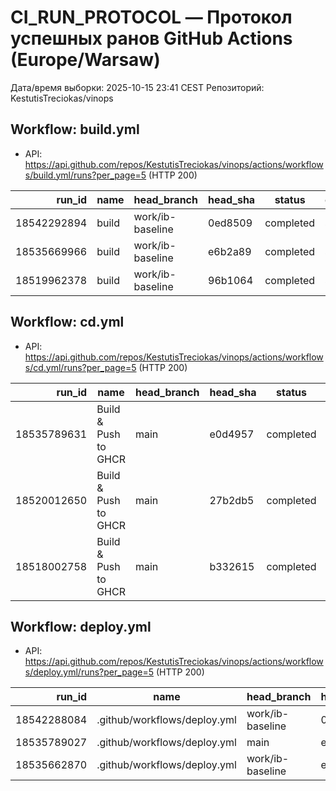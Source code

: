 # CI_RUN_PROTOCOL — Протокол успешных ранoв GitHub Actions (Europe/Warsaw)
Дата/время выборки: 2025-10-15 23:41 CEST
Репозиторий: KestutisTreciokas/vinops

## Workflow: build.yml
- API: https://api.github.com/repos/KestutisTreciokas/vinops/actions/workflows/build.yml/runs?per_page=5 (HTTP 200)

| run_id | name | head_branch | head_sha | status | conclusion | html_url |
|---:|---|---|---|---|---|---|
| 18542292894 | build | work/ib-baseline | 0ed8509 | completed | success | https://github.com/KestutisTreciokas/vinops/actions/runs/18542292894 |
| 18535669966 | build | work/ib-baseline | e6b2a89 | completed | success | https://github.com/KestutisTreciokas/vinops/actions/runs/18535669966 |
| 18519962378 | build | work/ib-baseline | 96b1064 | completed | success | https://github.com/KestutisTreciokas/vinops/actions/runs/18519962378 |

## Workflow: cd.yml
- API: https://api.github.com/repos/KestutisTreciokas/vinops/actions/workflows/cd.yml/runs?per_page=5 (HTTP 200)

| run_id | name | head_branch | head_sha | status | conclusion | html_url |
|---:|---|---|---|---|---|---|
| 18535789631 | Build & Push to GHCR | main | e0d4957 | completed | failure | https://github.com/KestutisTreciokas/vinops/actions/runs/18535789631 |
| 18520012650 | Build & Push to GHCR | main | 27b2db5 | completed | failure | https://github.com/KestutisTreciokas/vinops/actions/runs/18520012650 |
| 18518002758 | Build & Push to GHCR | main | b332615 | completed | failure | https://github.com/KestutisTreciokas/vinops/actions/runs/18518002758 |

## Workflow: deploy.yml
- API: https://api.github.com/repos/KestutisTreciokas/vinops/actions/workflows/deploy.yml/runs?per_page=5 (HTTP 200)

| run_id | name | head_branch | head_sha | status | conclusion | html_url |
|---:|---|---|---|---|---|---|
| 18542288084 | .github/workflows/deploy.yml | work/ib-baseline | 0ed8509 | completed | failure | https://github.com/KestutisTreciokas/vinops/actions/runs/18542288084 |
| 18535789027 | .github/workflows/deploy.yml | main | e0d4957 | completed | failure | https://github.com/KestutisTreciokas/vinops/actions/runs/18535789027 |
| 18535662870 | .github/workflows/deploy.yml | work/ib-baseline | e6b2a89 | completed | failure | https://github.com/KestutisTreciokas/vinops/actions/runs/18535662870 |

